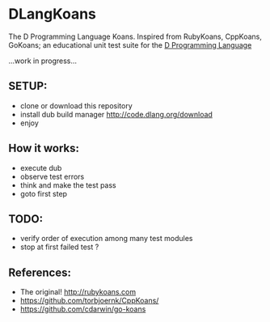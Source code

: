 DLangKoans
==========

The D Programming Language Koans. Inspired from RubyKoans, CppKoans, GoKoans; an educational unit test suite for the [D Programming Language](http://dlang.org)

...work in progress...

SETUP:
------
 - clone or download this repository
 - install dub build manager http://code.dlang.org/download
 - enjoy


How it works:
------------
 - execute dub
 - observe test errors
 - think and make the test pass
 - goto first step

TODO:
----
 - verify order of execution among many test modules
 - stop at first failed test ?
 



References:
-----------
 - The original! http://rubykoans.com
 - https://github.com/torbjoernk/CppKoans/
 - https://github.com/cdarwin/go-koans

